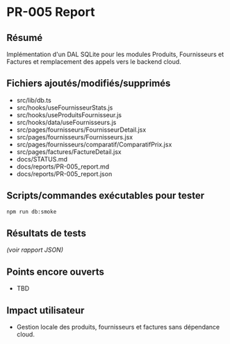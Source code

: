# PR-005 Report

## Résumé
Implémentation d'un DAL SQLite pour les modules Produits, Fournisseurs et Factures et remplacement des appels vers le backend cloud.

## Fichiers ajoutés/modifiés/supprimés
- src/lib/db.ts
- src/hooks/useFournisseurStats.js
- src/hooks/useProduitsFournisseur.js
- src/hooks/data/useFournisseurs.js
- src/pages/fournisseurs/FournisseurDetail.jsx
- src/pages/fournisseurs/Fournisseurs.jsx
- src/pages/fournisseurs/comparatif/ComparatifPrix.jsx
- src/pages/factures/FactureDetail.jsx
- docs/STATUS.md
- docs/reports/PR-005_report.md
- docs/reports/PR-005_report.json

## Scripts/commandes exécutables pour tester
```bash
npm run db:smoke
```

## Résultats de tests
*(voir rapport JSON)*

## Points encore ouverts
- TBD

## Impact utilisateur
- Gestion locale des produits, fournisseurs et factures sans dépendance cloud.
